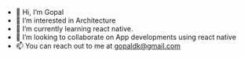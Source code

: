 - 👋 Hi, I’m Gopal
- 👀 I’m interested in Architecture
- 🌱 I’m currently learning react native.
- 💞️ I’m looking to collaborate on App developments using react native
- 📫 You can reach out to me at gopaldk@gmail.com

